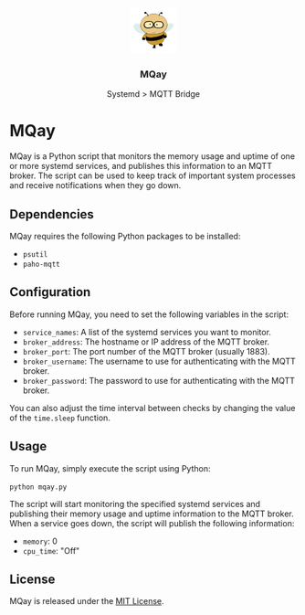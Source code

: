 <!-- PROJECT LOGO -->
<br />
<p align="center">
  <a href="https://github.com/thiagobucca/bucalarm-iot">
    <img src="images/mqay.png" alt="Logo" width="80" height="80">
  </a>

  <h3 align="center">MQay</h3>

  <p align="center">
    Systemd > MQTT Bridge
    <br />
  </p>
</p>

# MQay

MQay is a Python script that monitors the memory usage and uptime of one or more systemd services, and publishes this information to an MQTT broker. The script can be used to keep track of important system processes and receive notifications when they go down.

## Dependencies

MQay requires the following Python packages to be installed:

- `psutil`
- `paho-mqtt`

## Configuration

Before running MQay, you need to set the following variables in the script:

- `service_names`: A list of the systemd services you want to monitor.
- `broker_address`: The hostname or IP address of the MQTT broker.
- `broker_port`: The port number of the MQTT broker (usually 1883).
- `broker_username`: The username to use for authenticating with the MQTT broker.
- `broker_password`: The password to use for authenticating with the MQTT broker.

You can also adjust the time interval between checks by changing the value of the `time.sleep` function.

## Usage

To run MQay, simply execute the script using Python:

`python mqay.py`

The script will start monitoring the specified systemd services and publishing their memory usage and uptime information to the MQTT broker. When a service goes down, the script will publish the following information:

- `memory`: 0
- `cpu_time`: "Off"

## License

MQay is released under the [MIT License](LICENSE).
